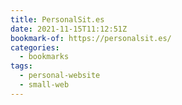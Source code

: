 ```yaml
---
title: PersonalSit.es
date: 2021-11-15T11:12:51Z
bookmark-of: https://personalsit.es/
categories:
  - bookmarks
tags:
  - personal-website
  - small-web
---
```

